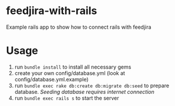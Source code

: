 feedjira-with-rails
================

Example rails app to show how to connect rails with feedjira

Usage
================
1. run `bundle install` to install all necessary gems
2. create your own config/database.yml (look at config/database.yml.example)
3. run `bundle exec rake db:create db:migrate db:seed` to prepare database. *Seeding database requires internet connection*
4. run `bundle exec rails s` to start the server

